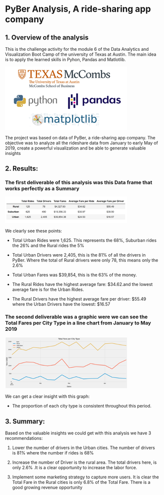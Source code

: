 # PyBer Analysis, A ride-sharing app company


## 1. Overview of the analysis

This is the challenge activity for the module 6 of the Data Analytics and Visualization Boot Camp of the university of Texas at Austin.
The main idea is to apply the learned skills in Pyhon, Pandas and Matlotlib.

<img src = "Resources/python_pandas_matplotlib2.png" width= "400" >


The project  was based on data of  PyBer, a ride-sharing app company. 
The objective was  to analyze all the rideshare data from January to early May of 2019, create a powerful visualization and be able to generate valuable insights


## 2. Results:

### The first deliverable of this analysis was this Data frame that works perfectly as a Summary
 <img src = "Resources/summary.png" width= "400" >

  We clearly see these points:
  
  - Total Urban Rides were 1,625. This represents the 68%, Suburban rides the 26% and the Rural rides  the 5%
  
  - Total Urban Drivers  were 2,405, this is the 81% of all the drivers in PyBer. Where the  total of Rural drivers were only 78, this means only the 2.6%
  
  - Total Urban Fares was $39,854,  this is the 63% of the money.
  
  - The Rural Rides have the highest average fare: $34.62.and the lowest average  fare is for the Urban Rides.
  
  - The Rural Drivers have the highest average fare per driver: $55.49 where the Urban Drivers have the lowest: $16.57
  
 ### The second deliverable was a graphic were we can see the Total Fares per City Type in a line chart from January to May 2019
  <img src = "Resources/graph.png" width= "400" >
  
   We can get a clear insight with this graph:
   
  - The proportion of each city type is consistent throughout this period.


## 3. Summary: 
Based on the valuable insights we could get with this analysis we have 3 recommendations:

1. Lower the number of drivers in the Urban cities. The number of drivers is 81% where the number if rides is 68%

2. Increase the number of Driver is the rural area. The total drivers here, is only  2.6% .It is a clear opportunity to increase the labor force.

3. Implement some marketing strategy to capture more users. It is clear the Total Fare in the Rural cities is  only 6.8% of the Total  Fare. There is a good growing revenue opportunity
